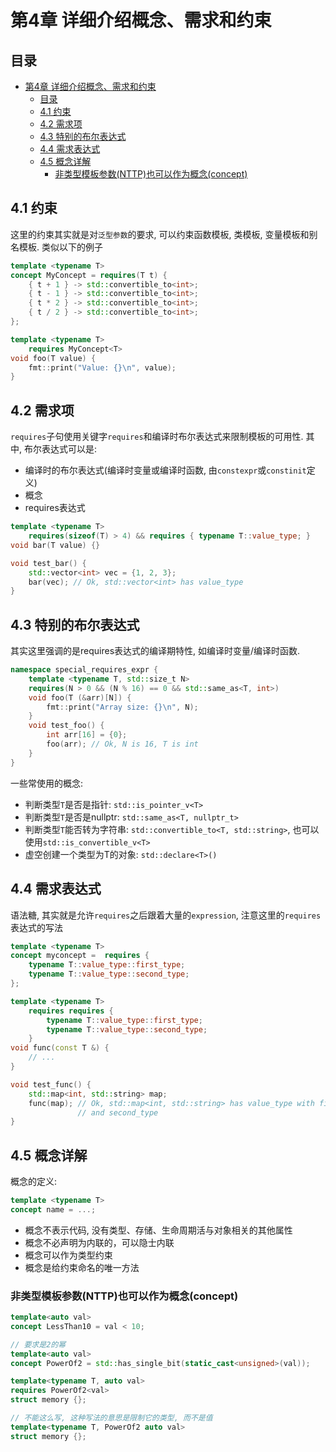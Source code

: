 # 第4章 详细介绍概念、需求和约束

## 目录
- [第4章 详细介绍概念、需求和约束](#第4章-详细介绍概念需求和约束)
  - [目录](#目录)
  - [4.1 约束](#41-约束)
  - [4.2 需求项](#42-需求项)
  - [4.3 特别的布尔表达式](#43-特别的布尔表达式)
  - [4.4 需求表达式](#44-需求表达式)
  - [4.5 概念详解](#45-概念详解)
    - [非类型模板参数(NTTP)也可以作为概念(concept)](#非类型模板参数nttp也可以作为概念concept)

## 4.1 约束
这里的约束其实就是对`泛型参数`的要求, 可以约束函数模板, 类模板, 变量模板和别名模板. 类似以下的例子

```cpp
template <typename T>
concept MyConcept = requires(T t) {
    { t + 1 } -> std::convertible_to<int>;
    { t - 1 } -> std::convertible_to<int>;
    { t * 2 } -> std::convertible_to<int>;
    { t / 2 } -> std::convertible_to<int>;
};

template <typename T>
    requires MyConcept<T>
void foo(T value) {
    fmt::print("Value: {}\n", value);
}
```

## 4.2 需求项

`requires`子句使用关键字`requires`和编译时布尔表达式来限制模板的可用性. 其中, 布尔表达式可以是:
+ 编译时的布尔表达式(编译时变量或编译时函数, 由`constexpr`或`constinit`定义)
+ 概念
+ requires表达式


```cpp
template <typename T>
    requires(sizeof(T) > 4) && requires { typename T::value_type; }
void bar(T value) {}

void test_bar() {
    std::vector<int> vec = {1, 2, 3};
    bar(vec); // Ok, std::vector<int> has value_type
}

```

## 4.3 特别的布尔表达式
其实这里强调的是requires表达式的编译期特性, 如编译时变量/编译时函数. 

```cpp
namespace special_requires_expr {
    template <typename T, std::size_t N>
    requires(N > 0 && (N % 16) == 0 && std::same_as<T, int>)
    void foo(T (&arr)[N]) {
        fmt::print("Array size: {}\n", N);
    }
    void test_foo() {
        int arr[16] = {0};
        foo(arr); // Ok, N is 16, T is int
    }
}
```

一些常使用的概念:
+ 判断类型`T`是否是指针: `std::is_pointer_v<T>`
+ 判断类型`T`是否是nullptr: `std::same_as<T, nullptr_t>`
+ 判断类型`T`能否转为字符串: `std::convertible_to<T, std::string>`, 也可以使用`std::is_convertible_v<T>`
+ 虚空创建一个类型为T的对象: `std::declare<T>()`

## 4.4 需求表达式
语法糖, 其实就是允许`requires`之后跟着大量的`expression`, 注意这里的`requires`表达式的写法

```cpp
template <typename T>
concept myconcept =  requires {
    typename T::value_type::first_type;
    typename T::value_type::second_type;
};

template <typename T>
    requires requires {
        typename T::value_type::first_type;
        typename T::value_type::second_type;
    }
void func(const T &) {
    // ...
}

void test_func() {
    std::map<int, std::string> map;
    func(map); // Ok, std::map<int, std::string> has value_type with first_type
               // and second_type
}
```

## 4.5 概念详解
概念的定义:
```cpp
template <typename T>
concept name = ...;
```

+ 概念不表示代码, 没有类型、存储、生命周期活与对象相关的其他属性
+ 概念不必声明为内联的，可以隐士内联
+ 概念可以作为类型约束
+ 概念是给约束命名的唯一方法
### 非类型模板参数(NTTP)也可以作为概念(concept)

```cpp
template<auto val>
concept LessThan10 = val < 10;

// 要求是2的幂
template<auto val>
concept PowerOf2 = std::has_single_bit(static_cast<unsigned>(val));

template<typename T, auto val>
requires PowerOf2<val> 
struct memory {};

// 不能这么写, 这种写法的意思是限制它的类型, 而不是值
template<typename T, PowerOf2 auto val>
struct memory {};
```


